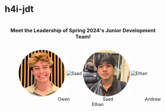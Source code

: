 # h4i-jdt

<div style = "display:flex;" align="center">
    <h3>Meet the Leadership of Spring 2024's Junior Development Team!</h3>
</div>
<br/>
<!-- Headshots Section -->
<div align="center">
    <img src="./jdt-lead-headshots/owen.png" width="150" align="center" title="Owen">
  <img src="https://upload.wikimedia.org/wikipedia/commons/thumb/2/2c/Default_pfp.svg/1024px-Default_pfp.svg.png" width="150" align="center" title="Saad">
  <img src="./jdt-lead-headshots/Andrew.png" width="150" align="center" title="Andrew">
  <img src="./jdt-lead-headshots/Ethan.png" width="150" align="center" title="Ethan" >
</div>

<!-- Captions Section -->
<div align="left">
<center>&nbsp;&nbsp;&nbsp;&nbsp;&nbsp;&nbsp;&nbsp;&nbsp;&nbsp;&nbsp;&nbsp;&nbsp;&nbsp;&nbsp;&nbsp;&nbsp;&nbsp;&nbsp;&nbsp;&nbsp;&nbsp;&nbsp;&nbsp;&nbsp;&nbsp;&nbsp;&nbsp;&nbsp;&nbsp;&nbsp;&nbsp;&nbsp;&nbsp;&nbsp;&nbsp;&nbsp;&nbsp;&nbsp;&nbsp;&nbsp;&nbsp;&nbsp;
Owen  
&nbsp;&nbsp;&nbsp;&nbsp;&nbsp;&nbsp;&nbsp;&nbsp;&nbsp; &nbsp;&nbsp;&nbsp; &nbsp;&nbsp;&nbsp;&nbsp;&nbsp;&nbsp;&nbsp;&nbsp;&nbsp;&nbsp;&nbsp;
Saad  
&nbsp;&nbsp;&nbsp;&nbsp;&nbsp;&nbsp;&nbsp;&nbsp;&nbsp;&nbsp;&nbsp;&nbsp;&nbsp;&nbsp;&nbsp; &nbsp;&nbsp;&nbsp;&nbsp; &nbsp;&nbsp;&nbsp;
Andrew  
&nbsp;&nbsp;&nbsp;&nbsp;&nbsp;&nbsp;&nbsp;&nbsp;&nbsp; &nbsp;&nbsp;&nbsp;&nbsp;&nbsp; &nbsp;&nbsp;&nbsp;&nbsp;&nbsp;&nbsp;&nbsp;
Ethan  
</center>
</div>
